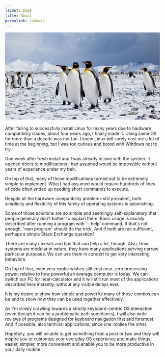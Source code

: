 ```yaml
---
layout: page
title: About
permalink: /about/
---
```

![Linux apostles crossing the Antarctic](/img/about/penguins.jpg)
<br>
<br>
After failing to successfully install Linux for many years due to hardware compatibility issues, about four years ago, I finally made it. Using same OS for more than a decade was not fun. I knew Linux will surely cost me a lot of time at the beginning, but I was too curious and bored with Windows not to try.

One week after fresh install and I was already in love with the system. It opened doors to modifications I had assumed would be impossible without years of experience under my belt.

On top of that, many of those modifications turned out to be extremely simple to implement. What I had assumed would require hundreds of lines of code often ended up needing short commands to execute.

Despite all the hardware compatibility problems still prevalent, both simplicity and flexibility of this family of operating systems is astonishing.

Some of those solutions are so simple and seemingly self-explanatory that people generally don't bother to explain them. Basic usage is usually described after running a program with '--help' command. If that's not enough, 'man program' should do the trick. And if both are not sufficient, perhaps a simple Stack Exchange question?

There are many caveats and tips that can help a lot, though. Also, Unix systems are modular in nature, they have many applications serving narrow particular purposes. We can use them in concert to get very interesting behaviors.

On top of that, even very exotic wishes still cost near-zero processing power, relative to how powerful an average computer is today. We can switch our PC for near-calculator and it will still run most of the applications described here instantly, without any visible delays ever.

It is my desire to show how simple and powerful many of those combos can be and to show how they can be used together effectively.

As I'm slowly crawling towards a strictly keyboard-centric OS interaction (even though it can be a problematic path sometimes), I will also write reviews of programs designed for keyboard navigation first and foremost. And if possible, also terminal applications, since one implies the other.

Hopefully, you will be able to get something from a post or two and they will inspire you to customize your everyday OS experience and make things easier, simpler, more convenient and enable you to be more productive in your daily routine.
